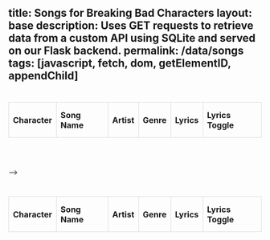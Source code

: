 title: Songs for Breaking Bad Characters
layout: base
description: Uses GET requests to retrieve data from a custom API using SQLite and served on our Flask backend.
permalink: /data/songs
tags: [javascript, fetch, dom, getElementID, appendChild]
---
<!-- <html>
<head>
  <style>
    /* Style for the table */
    table {
      width: 100%;
      border-collapse: collapse;
      margin: 20px 0;
      white-space: pre-line;
      display: block;
    }

    table th {
      background-color: #f2f2f2;
      font-weight: bold;
      white-space: pre-line;
    }

    table th, table td {
      border: 1px solid #ddd;
      padding: 8px;
      text-align: left;
      white-space: pre-line;
      height: 70px;
      overflow-y: scroll;
    }
  </style>
</head>
<body>
  <!-- HTML table for displaying data -->
  <table>
    <thead>
      <tr>
        <th>Character</th>
        <th>Song Name</th>
        <th>Artist</th>
        <th>Genre</th>
        <th>Lyrics</th>
        <th>Lyrics Toggle</th> <!-- Add a new column for the Lyrics Toggle button -->
      </tr>
    </thead>
    <tbody id="result">
      <!-- Data will be populated here -->
    </tbody>
  </table>

  <script>
    // Function to toggle lyrics visibility
    function toggleLyrics(row) {
      const lyricsCell = row.querySelector('.lyrics-cell');
      lyricsCell.classList.toggle('show-lyrics');
    }

    // Fetch data from the API
    const apiUrl = "https://awsrags-flask.stu.nighthawkcodingsociety.com/api/song/";
    const apiUrlLocal = "http://localhost:8069/api/song/"

    const local = false;

    if (local == false) {
      fetch(apiUrl)
        .then(response => {
          if (!response.ok) {
            throw an Error('Network response was not ok');
          }
          return response.json();
        })
        .then(data => {
          const resultContainer = document.getElementById("result");

          data.forEach(Song => {
            const row = document.createElement("tr");
            row.innerHTML = `
              <td>${Song.character}</td>
              <td>${Song.song_name}</td>
              <td>${Song.artist}</td>
              <td>${Song.genre}</td>
              <td class="lyrics-cell">${Song.lyrics}</td>
              <td><button onclick="toggleLyrics(this.parentNode.parentNode)">Toggle Lyrics</button></td>
            `;
            resultContainer.appendChild(row);
          });
        })
        .catch(error => {
          console.error("Error fetching data:", error);
        });
    } else {
      fetch(apiUrlLocal)
        .then(response => {
          if (!response.ok) {
            throw new Error('Network response was not ok');
          }
          return response.json();
        })
        .then(data => {
          const resultContainer = document.getElementById("result");

          data.forEach(Song => {
            const row = document.createElement("tr");
            row.innerHTML = `
              <td>${Song.character}</td>
              <td>${Song.song_name}</td>
              <td>${Song.artist}</td>
              <td>${Song.genre}</td>
              <td class="lyrics-cell">${Song.lyrics}</td>
              <td><button onclick="toggleLyrics(this.parentNode.parentNode)">Toggle Lyrics</button></td>
            `;
            resultContainer.appendChild(row);
          });
        })
        .catch(error => {
          console.error("Error fetching data:", error);
        });
    }
  </script>
</body>
</html>
 -->



<!DOCTYPE html>
<html>
<head>
  <style>
    /* Style for the table */
    table {
      width: 100%;
      border-collapse: collapse;
      margin: 20px 0;
      white-space: pre-line;
      display: block;
    }

    table th {
      background-color: #f2f2f2;
      font-weight: bold;
      white-space: pre-line;
    }

    table th, table td {
      border: 1px solid #ddd;
      padding: 8px;
      text-align: left;
      white-space: pre-line;
      height: 70px;
      overflow-y: scroll;
    }
  </style>
</head>
<body>
  <!-- HTML table for displaying data -->
  <table>
    <thead>
      <tr>
        <th>Character</th>
        <th>Song Name</th>
        <th>Artist</th>
        <th>Genre</th>
        <th>Lyrics</th>
        <th>Lyrics Toggle</th> <!-- Add a new column for the Lyrics Toggle button -->
      </tr>
    </thead>
    <tbody id="result">
      <!-- Data will be populated here -->
    </tbody>
  </table>

  <script>
    // Function to toggle lyrics visibility
    function toggleLyrics(row) {
      const lyricsCell = row.querySelector('.lyrics-cell');
      lyricsCell.classList.toggle('show-lyrics');
    }

    // Fetch data from the API
    const apiUrl = "https://awsrags-flask.stu.nighthawkcodingsociety.com/api/song/";
    const apiUrlLocal = "http://localhost:8069/api/song/";

    // Choose the appropriate API URL based on your environment
    const apiURLToUse = window.location.hostname === "localhost" ? apiUrlLocal : apiUrl;

    fetch(apiURLToUse)
      .then(response => {
        if (!response.ok) {
          throw new Error('Network response was not ok');
        }
        return response.json();
      })
      .then(data => {
        const resultContainer = document.getElementById("result");

        data.forEach(Song => {
          const row = document.createElement("tr");
          row.innerHTML = `
            <td>${Song.character}</td>
            <td>${Song.song_name}</td>
            <td>${Song.artist}</td>
            <td>${Song.genre}</td>
            <td class="lyrics-cell">${Song.lyrics}</td>
            <td><button onclick="toggleLyrics(this.parentNode.parentNode)">Toggle Lyrics</button></td>
          `;
          resultContainer.appendChild(row);
        });
      })
      .catch(error => {
        console.error("Error fetching data:", error);
      });
  </script>
</body>
</html>
